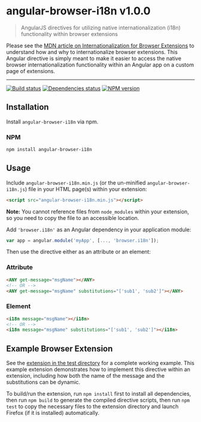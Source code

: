 # angular-browser-i18n v1.0.0

> AngularJS directives for utilizing native internationalization (i18n) functionality within browser extensions

Please see the [MDN article on Internationalization for Browser Extensions](https://developer.mozilla.org/en-US/Add-ons/WebExtensions/Internationalization) to understand how and why to internationalize browser extensions. This Angular directive is simply meant to make it easier to access the native browser internationalization functionality within an Angular app on a custom page of extensions.

* * *

[![Build status][travis-image]][travis-url] [![Dependencies status][david-image]][david-url] [![NPM version][npm-image]][npm-url]

## Installation

Install `angular-browser-i18n` via npm.

### NPM

```sh
npm install angular-browser-i18n
```

## Usage

Include `angular-browser-i18n.min.js` (or the un-minified `angular-browser-i18n.js`) file in your HTML page(s) within your extension:

```html
<script src="angular-browser-i18n.min.js"></script>
```

**Note:** You cannot reference files from `node_modules` within your extension, so you need to copy the file to an accessible location.

Add `'browser.i18n'` as an Angular dependency in your application module:

```js
var app = angular.module('myApp', [..., 'browser.i18n']);
```

Then use the directive either as an attribute or an element:

### Attribute

```html
<ANY get-message="msgName"></ANY>
<!-- OR -->
<ANY get-message="msgName" substitutions="['sub1', 'sub2']"></ANY>
```

### Element

```html
<i18n message="msgName"></i18n>
<!-- OR -->
<i18n message="msgName" substitutions="['sub1', 'sub2']"></i18n>
```

## Example Browser Extension

See the [extension in the test directory](/test/extension) for a complete working example. This example extension demonstrates how to implement this directive within an extension, including how both the name of the message and the substitutions can be dynamic.

To build/run the extension, run `npm install` first to install all dependencies, then run `npm build` to generate the compiled directive scripts, then run `npm test` to copy the necessary files to the extension directory and launch Firefox (if it is installed) automatically.

[travis-url]: http://travis-ci.com/rthaut/angular-browser-i18n
[travis-image]: https://travis-ci.com/rthaut/angular-browser-i18n.svg?branch=master
[npm-url]: https://npmjs.org/package/angular-browser-i18n
[npm-image]: https://badge.fury.io/js/angular-browser-i18n.svg
[david-url]: https://david-dm.org/rthaut/angular-browser-i18n
[david-image]: https://david-dm.org/rthaut/angular-browser-i18n/dev-status.svg

